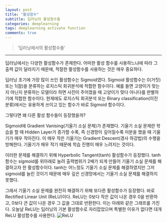 ```yaml
---
layout: post
title: "활성함수"
subtitle: 딥러닝의 활성함수들
categories: deeplearning
tags: deeplearning activate function
comments: true
---
```


> '딥러닝에서의 활성함수들'

---
딥러닝에서는 다양한 활성함수가 존재한다.
어떠한 활성 함수를 사용하느냐에 따라 그 출력 값이 달라지기 때문에, 적절한 활성함수를 사용하는 것은 매우 중요하다.

딥러닝 초기에 가장 많이 쓰인 활성함수는 Sigmoid였다.
Sigmoid 활성함수는 0(거짓) 또는 1(참)을 분류하는 로지스틱 회귀분석에 적합한 함수이다.
예를 들면 고양이가 맞는지 아닌지 분류하는 모델이라 하면 사진이 주어졌을 때 고양이가 맞다 아니다를 판별하기에 적합한 함수이다.
현재에도 로지스틱 회귀분석 또는 Binary classification(이진 분류)에서는 유용하게 쓰이고 있는 함수가 바로 Sigmoid 함수이다.

그렇다면 왜 다른 활성 함수들이 등장했을까?

Sigmoid에 Gradient Vanising(기울기 소실 문제)가 존재했다.
기울기 소실 문제란 학습을 할 때 Hidden Layer가 증가할 수록, 즉 신경망이 깊어질수록 미분을 했을 때 기울기가 매우 작아진다.
이 매우 작은 기울기는 Gradient Descent(경사 하강법)의 수행을 방해한다.
기울기가 매우 작기 때문에 학습 진행이 매우 느려지는 것이다.

이러한 문제를 해결하기 위해 Hyperbolic Tangent(tanh) 활성함수가 등장했다.
tanh 함수는 sigmoid를 위아래로 늘려 출력범위가 2배가 되게 만들어 기울기 소실 문제를 해결하고자 한 활성함수이다.
tanh는 어느정도 기울기 소실 문제를 해결하였지만 그저 sigmoid를 늘린 것이기 때문에 매우 깊은 신경망에서는 기울기 소실 문제를 해결하지 못했다.

그래서 기울기 소실 문제를 완전히 해결하기 위해 또다른 활성함수가 등장했다.
바로 Rectified Linear Unit (ReLU)이다.
ReLU는 0보다 작은 값이 나온 경우 0을 반환하고, 0보다 큰 값이 나온 경우 그 값을 그대로 반환한다.
이는 아래와 같은 그래프를 가진다.
오늘날 ReLU는 딥러닝의 기본 활성함수로 자리잡았으며 특별한 이유가 없다면 대개 ReLU 활성함수를 사용한다.
![ReLU](https://mactto.github.io/assets/img/deeplearning/ReLU.jpg)
